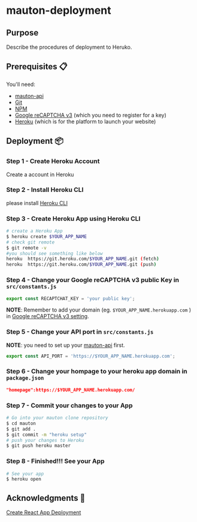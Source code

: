 # mauton-deployment

## Purpose
Describe the procedures of deployment to Heruko.

## Prerequisites 📋
You'll need:
* [mauton-api](https://github.com/ikhvjs/mauton-api) 
* [Git](https://git-scm.com) 
* [NPM](http://npmjs.com)
* [Google reCAPTCHA v3](https://developers.google.com/recaptcha/docs/v3) (which you need to register for a key)
* [Heroku](https://heroku.com) (which is for the platform to launch your website)

## Deployment 📦

### Step 1 - Create Heroku Account

Create a account in Heroku

### Step 2 - Install Heroku CLI

please install [Heroku CLI](https://devcenter.heroku.com/articles/heroku-cli)

### Step 3 - Create Heroku App using Heroku CLI

```bash
# create a Heroku App
$ heroku create $YOUR_APP_NAME
# check git remote 
$ git remote -v
#you should see something like below
heroku  https://git.heroku.com/$YOUR_APP_NAME.git (fetch)
heroku  https://git.heroku.com/$YOUR_APP_NAME.git (push)
```

### Step 4 - Change your Google reCAPTCHA v3 public Key in ```src/constants.js```
```js
export const RECAPTCHAT_KEY = 'your public key';
```
**NOTE**: Remember to add your domain (eg. ```$YOUR_APP_NAME.herokuapp.com``` ) in [Google reCAPTCHA v3 setting](https://developers.google.com/recaptcha/docs/settings).

### Step 5 - Change your API port in ```src/constants.js```

**NOTE**: you need to set up your [mauton-api](https://github.com/ikhvjs/mauton-api) first.

```js
export const API_PORT = 'https://$YOUR_APP_NAME.herokuapp.com';
```

### Step 6 - Change your hompage to your heroku app domain in ```package.json```
```json
"homepage":https://$YOUR_APP_NAME.herokuapp.com/
```

### Step 7 - Commit your changes to your App
```bash
# Go into your mauton clone repository
$ cd mauton
$ git add .
$ git commit -m "heroku setup"
# push your changes to Heroku
$ git push heroku master
```

### Step 8 - Finished!!! See your App
```bash
# See your app
$ heroku open
```

## Acknowledgments 🎁
[Create React App Deployment](https://create-react-app.dev/docs/deployment/)

